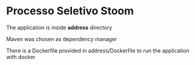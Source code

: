 # Processo Seletivo Stoom

The application is inside **address** directory

Maven was chosen as dependency manager

There is a Dockerfile provided in address/Dockerfile to run the application with docker